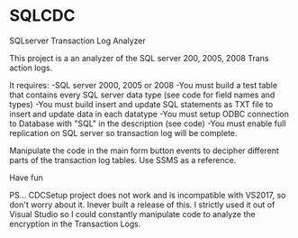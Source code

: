 # SQLCDC
SQLserver Transaction Log Analyzer

This project is a an analyzer of the SQL server 200, 2005, 2008 Trans action logs. 

It requires:
-SQL server  2000, 2005 or 2008
-You must build a test table that contains every SQL server data type (see code for field names and types)
-You must build insert and update SQL statements as TXT file to insert and update data in each datatype
-You must setup ODBC connection to Database with "SQL" in the description (see code)
-You must enable full replication on SQL server so transaction log will be complete.

Manipulate the code in the main form button events to decipher different parts of the transaction log tables.
Use SSMS as a reference.

Have fun

PS... CDCSetup project does not work and is incompatible with VS2017, so don't worry about it. Inever built a release of this. I strictly used it out of Visual Studio so I could constantly manipulate code to analyze the encryption in the Transaction Logs.

